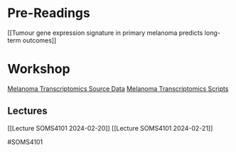 
# Pre-Readings

[[Tumour gene expression signature in primary melanoma predicts long-term outcomes]]

# Workshop

[Melanoma Transcriptomics Source Data](https://github.com/Manikgarg/MelanomaTranscriptomics/tree/master/Source_Data)
[Melanoma Transcriptomics Scripts](https://github.com/Manikgarg/MelanomaTranscriptomics/tree/master/scripts)



## Lectures

[[Lecture SOMS4101 2024-02-20]]
[[Lecture SOMS4101 2024-02-21]]

#SOMS4101 